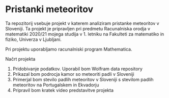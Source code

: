 # Pristanki meteoritov

Ta repozitorij vsebuje projekt v katerem analiziram pristanke meteoritov v Sloveniji. Ta projekt je pripravljen pri predmetu Racunalniska orodja v matematiki 2020/21 mojega studija v 1. letniku na Fakulteti za matematiko in fiziko, Univerza v Ljubljani.

Pri projektu uporabljamo racunalniski program Mathematica.

Načrt projekta

1. Pridobivanje podatkov. Uporabil bom Wolfram data repository
2. Prikazal bom podrocja kamor so meteoriti padli v Sloveniji
3. Primerjal bom stevilo padlih meteoritov v Sloveniji s stevilom padlih meteoritov na Portugalskem in Ekvadorju
4. Pripravil bom kratek video predstavitve projekta
